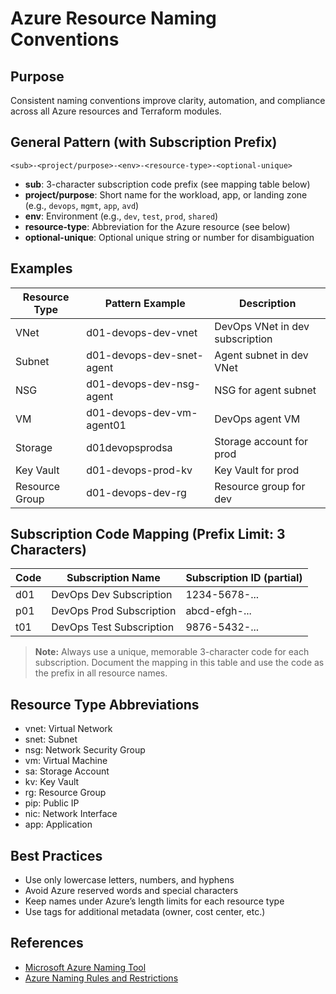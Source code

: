 # Azure Resource Naming Conventions

## Purpose
Consistent naming conventions improve clarity, automation, and compliance across all Azure resources and Terraform modules.


## General Pattern (with Subscription Prefix)
```
<sub>-<project/purpose>-<env>-<resource-type>-<optional-unique>
```
- **sub**: 3-character subscription code prefix (see mapping table below)
- **project/purpose**: Short name for the workload, app, or landing zone (e.g., `devops`, `mgmt`, `app`, `avd`)
- **env**: Environment (e.g., `dev`, `test`, `prod`, `shared`)
- **resource-type**: Abbreviation for the Azure resource (see below)
- **optional-unique**: Optional unique string or number for disambiguation


## Examples
| Resource Type   | Pattern Example                | Description                       |
|----------------|-------------------------------|-----------------------------------|
| VNet           | d01-devops-dev-vnet            | DevOps VNet in dev subscription   |
| Subnet         | d01-devops-dev-snet-agent      | Agent subnet in dev VNet          |
| NSG            | d01-devops-dev-nsg-agent       | NSG for agent subnet              |
| VM             | d01-devops-dev-vm-agent01      | DevOps agent VM                   |
| Storage        | d01devopsprodsa                | Storage account for prod          |
| Key Vault      | d01-devops-prod-kv             | Key Vault for prod                |
| Resource Group | d01-devops-dev-rg              | Resource group for dev            |

## Subscription Code Mapping (Prefix Limit: 3 Characters)
| Code | Subscription Name         | Subscription ID (partial) |
|------|--------------------------|---------------------------|
| d01  | DevOps Dev Subscription  | 1234-5678-...             |
| p01  | DevOps Prod Subscription | abcd-efgh-...             |
| t01  | DevOps Test Subscription | 9876-5432-...             |

> **Note:** Always use a unique, memorable 3-character code for each subscription. Document the mapping in this table and use the code as the prefix in all resource names.

## Resource Type Abbreviations
- vnet: Virtual Network
- snet: Subnet
- nsg: Network Security Group
- vm: Virtual Machine
- sa: Storage Account
- kv: Key Vault
- rg: Resource Group
- pip: Public IP
- nic: Network Interface
- app: Application

## Best Practices
- Use only lowercase letters, numbers, and hyphens
- Avoid Azure reserved words and special characters
- Keep names under Azure’s length limits for each resource type
- Use tags for additional metadata (owner, cost center, etc.)

## References
- [Microsoft Azure Naming Tool](https://namingsamples.azurewebsites.net/)
- [Azure Naming Rules and Restrictions](https://learn.microsoft.com/en-us/azure/azure-resource-manager/management/resource-name-rules)
